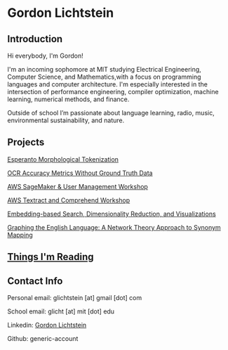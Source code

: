 # Gordon Lichtstein

## Introduction
Hi everybody, I'm Gordon!


I'm an incoming sophomore at MIT studying Electrical Engineering, Computer Science, and Mathematics,with a focus on programming languages and computer architecture. I'm especially interested in the intersection of performance engineering, compiler optimization, machine learning, numerical methods, and finance.

Outside of school I’m passionate about language learning, radio, music, environmental sustainability, and nature.

## Projects

[Esperanto Morphological Tokenization](https://generic-account.github.io/Esperanto-Morphological-Tokenization)

[OCR Accuracy Metrics Without Ground Truth Data](https://generic-account.github.io/OCR-Accuracy-Without-Ground-Truth-Data)

[AWS SageMaker & User Management Workshop](https://generic-account.github.io/Sagemaker-hello-world-2)

[AWS Textract and Comprehend Workshop](https://generic-account.github.io/Amazon-Textract-Workshop)

[Embedding-based Search, Dimensionality Reduction, and Visualizations](https://generic-account.github.io/embedding-search-and-visualizations)

[Graphing the English Language: A Network Theory Approach to Synonym Mapping](https://generic-account.github.io/Graphing-the-English-Language)

## [Things I'm Reading](https://generic-account.github.io/papers_to_read)

## Contact Info
Personal email: glichtstein [at] gmail [dot] com

School email: glicht [at] mit [dot] edu

Linkedin: [Gordon Lichtstein](https://www.linkedin.com/in/gordon-lichtstein/)

Github: generic-account
